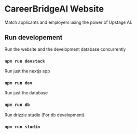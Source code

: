 # CareerBridgeAI Website

Match applicants and employers using the power of Upstage AI.

## Run developement

Run the website and the development database concurrently

### `npm run devstack`

Run just the nextjs app

### `npm run dev`

Run just the database

### `npm run db`

Run drizzle studio (For db development)

### `npm run studio`
